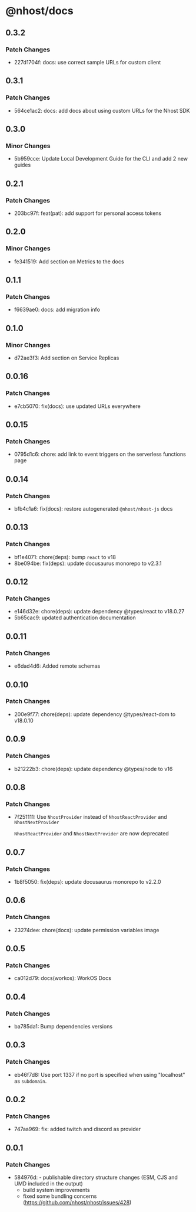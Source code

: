 # @nhost/docs

## 0.3.2

### Patch Changes

- 227d1704f: docs: use correct sample URLs for custom client

## 0.3.1

### Patch Changes

- 564ce1ac2: docs: add docs about using custom URLs for the Nhost SDK

## 0.3.0

### Minor Changes

- 5b959cce: Update Local Development Guide for the CLI and add 2 new guides

## 0.2.1

### Patch Changes

- 203bc97f: feat(pat): add support for personal access tokens

## 0.2.0

### Minor Changes

- fe341519: Add section on Metrics to the docs

## 0.1.1

### Patch Changes

- f6639ae0: docs: add migration info

## 0.1.0

### Minor Changes

- d72ae3f3: Add section on Service Replicas

## 0.0.16

### Patch Changes

- e7cb5070: fix(docs): use updated URLs everywhere

## 0.0.15

### Patch Changes

- 0795d1c6: chore: add link to event triggers on the serverless functions page

## 0.0.14

### Patch Changes

- bfb4c1a6: fix(docs): restore autogenerated `@nhost/nhost-js` docs

## 0.0.13

### Patch Changes

- bf1e4071: chore(deps): bump `react` to v18
- 8be094be: fix(deps): update docusaurus monorepo to v2.3.1

## 0.0.12

### Patch Changes

- e146d32e: chore(deps): update dependency @types/react to v18.0.27
- 5b65cac9: updated authentication documentation

## 0.0.11

### Patch Changes

- e6dad4d6: Added remote schemas

## 0.0.10

### Patch Changes

- 200e9f77: chore(deps): update dependency @types/react-dom to v18.0.10

## 0.0.9

### Patch Changes

- b21222b3: chore(deps): update dependency @types/node to v16

## 0.0.8

### Patch Changes

- 7f251111: Use `NhostProvider` instead of `NhostReactProvider` and `NhostNextProvider`

  `NhostReactProvider` and `NhostNextProvider` are now deprecated

## 0.0.7

### Patch Changes

- 1b8f5050: fix(deps): update docusaurus monorepo to v2.2.0

## 0.0.6

### Patch Changes

- 23274dee: chore(docs): update permission variables image

## 0.0.5

### Patch Changes

- ca012d79: docs(workos): WorkOS Docs

## 0.0.4

### Patch Changes

- ba785da1: Bump dependencies versions

## 0.0.3

### Patch Changes

- eb46f7d8: Use port 1337 if no port is specified when using "localhost" as `subdomain`.

## 0.0.2

### Patch Changes

- 747aa969: fix: added twitch and discord as provider

## 0.0.1

### Patch Changes

- 584976d: - publishable directory structure changes (ESM, CJS and UMD included in the output)
  - build system improvements
  - fixed some bundling concerns (https://github.com/nhost/nhost/issues/428)

